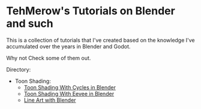 # TehMerow's Tutorials on Blender and such

This is a collection of tutorials that I've created based on the knowledge I've accumulated over the years in Blender and Godot.

Why not Check some of them out.


Directory: 

- Toon Shading:
    - [Toon Shading With Cycles in Blender](https://github.com/TehMerow/Tutorials/blob/b6a8e72275c244c5da9b47a37cd32115820f02c0/tutorials/toon_shading_with_cycles_in_blender/Toon%20Shading%20with%20Cycles%20in%20Blender.md)
    - [Toon Shading With Eevee in Blender](https://github.com/TehMerow/Tutorials/blob/b6a8e72275c244c5da9b47a37cd32115820f02c0/tutorials/toon_shading_with_eevee_in_blender/Toon%20Shading%20With%20Eevee%20in%20Blender.md)
    - [Line Art with Blender](https://github.com/TehMerow/Tutorials/blob/469d1d829254d4023fbd33534acb548cb9240534/tutorials/line_art_with_blender/line%20art.md)